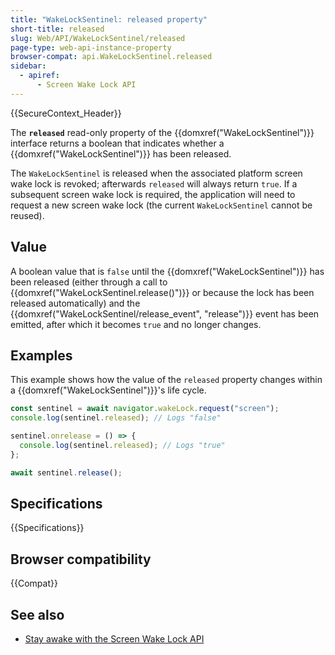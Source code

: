 ```yaml
---
title: "WakeLockSentinel: released property"
short-title: released
slug: Web/API/WakeLockSentinel/released
page-type: web-api-instance-property
browser-compat: api.WakeLockSentinel.released
sidebar:
  - apiref:
      - Screen Wake Lock API
---
```


{{SecureContext_Header}}

The **`released`** read-only property of the {{domxref("WakeLockSentinel")}} interface returns a boolean that indicates whether a {{domxref("WakeLockSentinel")}} has been released.

The `WakeLockSentinel` is released when the associated platform screen wake lock is revoked; afterwards `released` will always return `true`.
If a subsequent screen wake lock is required, the application will need to request a new screen wake lock (the current `WakeLockSentinel` cannot be reused).

## Value

A boolean value that is `false` until the {{domxref("WakeLockSentinel")}} has been released (either through a call to {{domxref("WakeLockSentinel.release()")}} or because the lock has been released automatically) and the {{domxref("WakeLockSentinel/release_event", "release")}} event has been emitted, after which it becomes `true` and no longer changes.

## Examples

This example shows how the value of the `released` property changes within a {{domxref("WakeLockSentinel")}}'s life cycle.

```js
const sentinel = await navigator.wakeLock.request("screen");
console.log(sentinel.released); // Logs "false"

sentinel.onrelease = () => {
  console.log(sentinel.released); // Logs "true"
};

await sentinel.release();
```

## Specifications

{{Specifications}}

## Browser compatibility

{{Compat}}

## See also

- [Stay awake with the Screen Wake Lock API](https://developer.chrome.com/docs/capabilities/web-apis/wake-lock/)
